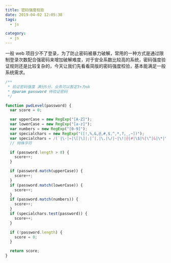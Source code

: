 ```yaml
---
title: 密码强度校验
date: 2019-04-02 12:05:38
tags:
  - js

category:
  - js
---
```


一般 web 项目少不了登录，为了防止密码被暴力破解，常用的一种方式是通过限制登录次数配合强密码来增加破解难度，对于安全系数比较高的系统，密码强度验证规则还是比较复杂的，今天让我们先看看简版的密码强度校验，基本能满足一般系统需求。

```js
/**
 * 验证密码强度 满分5分，业务可以暂定3+为ok
 * @param password 待验证密码
 */

function pwdLevel(password) {
  var score = 0;

  var upperCase = new RegExp("[A-Z]");
  var lowerCase = new RegExp("[a-z]");
  var numbers = new RegExp("[0-9]");
  var specialchars = new RegExp("([!,%,&,@,#,$,^,*,?,_,~])");
  var specialchars = /(`|\-|=|\[|\]|;|’|,|\.|\/|~|\!|@|#|\$|%|\^|&|\*|\(|\)|_|\+|\{|\}|:|”|<|>|\?|\|)/;
  // 特殊字符

  if (password.length > 8) {
    score++;
  }

  if (password.match(upperCase)) {
    score++;
  }
  if (password.match(lowerCase)) {
    score++;
  }
  if (password.match(numbers)) {
    score++;
  }
  if (specialchars.test(password)) {
    score++;
  }

  if (!password.length) {
    score = 0;
  }

  return score;
}
```
